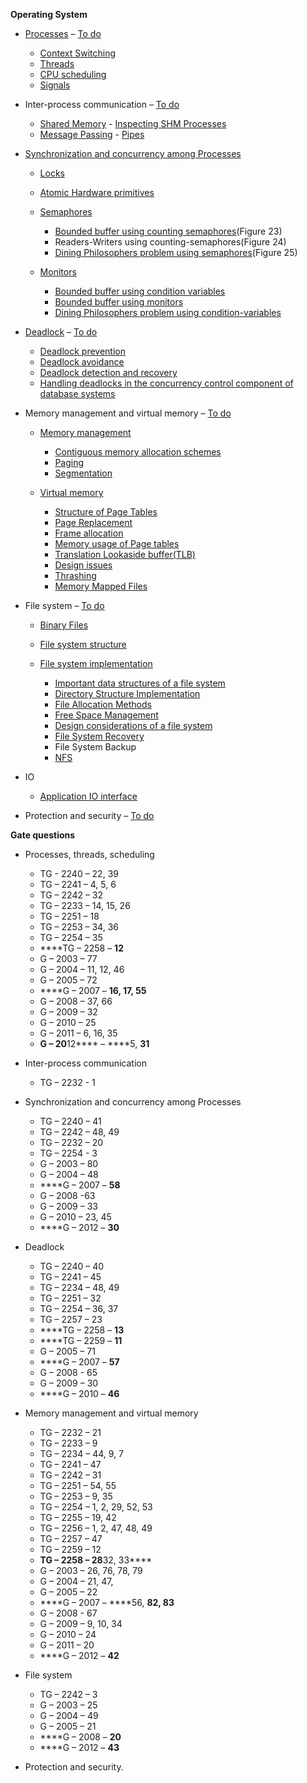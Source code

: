 **Operating System**

-   [Processes](../Processes.odt) – [To do](../../To%20do.odt#Processes)

    -   [Context Switching](../Context%20Switching.odt)
    -   [Threads](../Threads.odt)
    -   [CPU scheduling](../Process%20Scheduling.odt)
    -   [Signals](../Signals.odt)

-   Inter-process communication – [To do](../../To%20do.odt#IPC)

    -   [Shared Memory](../Shared%20Memory.odt) - [Inspecting SHM
        Processes](../InspectingSHMProcesses.txt)
    -   [Message Passing](../Message%20Passing.odt) -
        [Pipes](../Pipes.odt)

-   [Synchronization and concurrency among
    Processes](../Process%20synchronization.odt)

    -   [Locks](../Locks.odt)

    -   [Atomic Hardware
        primitives](../Atomic%20hardware-primitives%20for%20synchronization.odt)

    -   [Semaphores](../Semaphores.odt)

        -   [Bounded buffer using counting
            semaphores](../workspace/Bounded%20Buffer%20using%20counting%20semaphores/main.c)(Figure
            23)
        -   Readers-Writers using counting-semaphores(Figure 24)
        -   [Dining Philosophers problem using
            semaphores](../Operating%20System%20Concepts%20-%208th%20Edition%20-%20Silberschatz,%20Galvin,%20Gagne/src/Dining%20Philosophers%20using%20semaphores/main.c)(Figure
            25)

    -   [Monitors](../Monitors.odt)

        -   [Bounded buffer using condition
            variables](../Operating%20System%20Concepts%20-%208th%20Edition%20-%20Silberschatz,%20Galvin,%20Gagne/Exercises/Bounded%20Buffer%20using%20condition%20variables/main.c)
        -   [Bounded buffer using
            monitors](../Operating%20System%20Concepts%20-%208th%20Edition%20-%20Silberschatz,%20Galvin,%20Gagne/Exercises/Bounded%20buffer%20using%20monitors/src/BoundedBuffer.java)
        -   [Dining Philosophers problem using
            condition-variables](../Operating%20System%20Concepts%20-%208th%20Edition%20-%20Silberschatz,%20Galvin,%20Gagne/Exercises/Dining%20Philosophers%20using%20condition%20variables/main.c)

-   [Deadlock](../Deadlocks.odt) – [To do](../../To%20do.odt#Deadlock)

    -   [Deadlock prevention](../Deadlock%20Prevention.odt)
    -   [Deadlock avoidance](../Deadlock%20Avoidance.odt)
    -   [Deadlock
        ](../Deadlock%20detection%20and%20recovery.odt)[detection and
        ](../Deadlock%20detection%20and%20recovery.odt)[recovery](../Deadlock%20detection%20and%20recovery.odt)
    -   [Handling deadlocks in the concurrency control component of
        database
        systems](../../Databases/Handling%20deadlocks%20in%20concurrency%20control%20systems.odt)

-   Memory management and virtual memory – [To
    do](../../To%20do.odt#Memory%20management)

    -   [Memory management](../Memory%20management.odt)

        -   [Contiguous memory allocation
            schemes](../Contiguous%20Memory%20Allocation%20Scheme.odt)
        -   [Paging](../../Computer%20Organization%20and%20Architecture/Virtual%20Memory.odt)
        -   [Segmentation](../Segmentation.odt)

    -   [Virtual
        memory](../../Computer%20Organization%20and%20Architecture/Virtual%20Memory.odt)

        -   [Structure of Page
            Tables](../../Computer%20Organization%20and%20Architecture/Virtual%20Memory%20-%20Structure%20of%20Page%20Tables.odt)
        -   [Page
            Replacement](../../Computer%20Organization%20and%20Architecture/Virtual%20Memory%20-%20Page%20Replacement.odt)
        -   [Frame
            allocation](../../Computer%20Organization%20and%20Architecture/Virtual%20Memory%20-%20Frame%20allocation.odt)
        -   [Memory usage of Page
            tables](../../Computer%20Organization%20and%20Architecture/Virtual%20Memory%20-%20Memory%20usage%20of%20Page%20tables.odt)
        -   [Translation Lookaside
            buffer(TLB)](../../Computer%20Organization%20and%20Architecture/Virtual%20Memory%20-%20Translation-Lookaside%20buffer(TLB).odt)
        -   [Design
            issues](../../Computer%20Organization%20and%20Architecture/Virtual%20Memory%20-%20Design%20issues.odt)
        -   [Thrashing](../../Computer%20Organization%20and%20Architecture/Virtual%20Memory%20-%20Thrashing.odt)
        -   [Memory Mapped
            Files](../../Computer%20Organization%20and%20Architecture/Virtual%20Memory%20-%20Memory%20Mapped%20Files.odt)

-   File system – [To do](../../To%20do.odt#File%20System)

    -   [Binary Files](../Binary%20Files.odt)

    -   [File system structure](../File%20System%20Structure.odt)

    -   [File system
        implementation](../File%20System%20Implementation.odt)

        -   [Important data structures of a file
            system](../Important%20data%20structures%20of%20a%20file%20system.odt)
        -   [Directory Structure
            Implementation](../Directory%20implementation.odt)
        -   [File Allocation
            Methods](../File%20Allocation%20Methods.odt)
        -   [Free Space Management](../Free%20Space%20Management.odt)
        -   [Design considerations of a file
            system](../Design%20considerations%20of%20a%20file%20system.odt)
        -   [File System Recovery](../File%20System%20Recovery.odt)
        -   File System Backup
        -   [NFS](../Network%20File%20System.odt)

-   IO

    -   [Application IO interface](../Application%20IO%20interface.odt)

-   Protection and security – [To do](../../To%20do.odt#Protection)

****Gate questions****

-   Processes, threads, scheduling

    -   TG - 2240 – 22, 39
    -   TG – 2241 – 4, 5, 6
    -   TG – 2242 – 32
    -   TG – 2233 – 14, 15, 26
    -   TG – 2251 – 18
    -   TG – 2253 – 34, 36
    -   TG – 2254 – 35
    -   ****TG – 2258 – ****12****
    -   G – 2003 – 77
    -   G – 2004 – 11, 12, 46
    -   G – 2005 – 72
    -   ****G – 2007 – ****16, 17, 55****
    -   G – 2008 – 37, 66
    -   G – 2009 – 32
    -   G – 2010 – 25
    -   G – 2011 – 6, 16, 35
    -   ****G – 20****12**** – ****5, ****31****

-   Inter-process communication

    -   TG – 2232 - 1

-   Synchronization and concurrency among Processes

    -   TG – 2240 – 41
    -   TG – 2242 – 48, 49
    -   TG – 2232 – 20
    -   TG – 2254 - 3
    -   G – 2003 – 80
    -   G – 2004 – 48
    -   ****G – 2007 – ****58****
    -   G – 2008 -63
    -   G – 2009 – 33
    -   G – 2010 – 23, 45
    -   ****G – 2012 – ****30****

-   Deadlock

    -   TG – 2240 – 40
    -   TG – 2241 – 45
    -   TG – 2234 – 48, 49
    -   TG – 2251 – 32
    -   TG – 2254 – 36, 37
    -   TG – 2257 – 23
    -   ****TG – 2258 – ****13****
    -   ****TG – 2259 – ****11****
    -   G – 2005 – 71
    -   ****G – 2007 – ****57****
    -   G – 2008 - 65
    -   G – 2009 – 30
    -   ****G – 2010 – ****46****

-   Memory management and virtual memory

    -   TG – 2232 – 21
    -   TG – 2233 – 9
    -   TG – 2234 – 44, 9, 7
    -   TG – 2241 – 47
    -   TG – 2242 – 31
    -   TG – 2251 – 54, 55
    -   TG – 2253 – 9, 35
    -   TG – 2254 – 1, 2, 29, 52, 53
    -   TG – 2255 – 19, 42
    -   TG – 2256 – 1, 2, 47, 48, 49
    -   TG – 2257 – 47
    -   TG – 2259 – 12
    -   ****TG – 2258 – 28****32, 33****
    -   G – 2003 – 26, 76, 78, 79
    -   G – 2004 – 21, 47,
    -   G – 2005 – 22
    -   ****G – 2007 – ****56, ****82, 83****
    -   G – 2008 - 67
    -   G – 2009 – 9, 10, 34
    -   G – 2010 – 24
    -   G – 2011 – 20
    -   ****G – 2012 – ****42****

-   File system

    -   TG – 2242 – 3
    -   G – 2003 – 25
    -   G – 2004 – 49
    -   G – 2005 – 21
    -   ****G – 2008 – ****20****
    -   ****G – 2012 – ****43****

-   Protection and security.

[](../Signals.odt)
